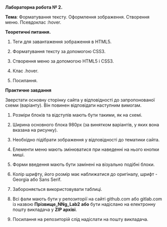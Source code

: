 **Лабораторна робота № 2.**

**Тема**: Форматування тексту. Оформлення зображення. Створення меню. Псевдоклас :hover.

**Теоретичні питання.**

1.  Теги для завантаження зображення в HTML5.
    
2.  Форматування тексту за допомогою CSS3.
    
3.  Створення меню за допомогою HTML5 і CSS3.
    
4.  Клас .hover.
    
5.  Посилання.
    

**Практичне завдання**

Зверстати основну сторінку сайта у відповідності до запропонованої схеми (варіанту). Він повинен відповідати наступним вимогам.

1.  Розміри блоків та відступів мають бути такими, як на схемі.
    

2.  Ширина основного блока 980px (за винятком варіантів, у яких вона вказана на рисунку).
    
3.  Необхідно підібрати зображення у відповідності до тематики сайта.
    
4.  Елементи меню мають змінюватися при наведенні на нього кнопки миші.
    
5.  Форми введення мають бути замінені на візуально подібні блоки.
    
6.  Колір шрифту, його розмір має наближатися до оригіналу, шрифт - Georgia або Sans Serif.
    
7.  Забороняється використовувати таблиці.
    
8.  Всі фали мають бути у репозиторії на сайті github.com або gitlab.com із назвою **Прізвище_NNg_Lab2** **або** бути надіслано на електронну пошту викладача у **ZIP архіві**.
    
9.  Посилання на репозиторій слід надіслати на пошту викладача.
